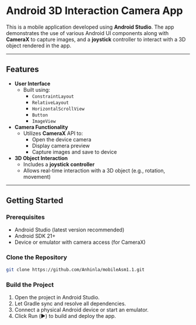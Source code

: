 # Android 3D Interaction Camera App

This is a mobile application developed using **Android Studio**. The app demonstrates the use of various Android UI components along with **CameraX** to capture images, and a **joystick** controller to interact with a 3D object rendered in the app.

---

## Features

- **User Interface**
  - Built using:
    - `ConstraintLayout`
    - `RelativeLayout`
    - `HorizontalScrollView`
    - `Button`
    - `ImageView`
- **Camera Functionality**
  - Utilizes **CameraX** API to:
    - Open the device camera
    - Display camera preview
    - Capture images and save to device
- **3D Object Interaction**
  - Includes a **joystick controller**
  - Allows real-time interaction with a 3D object (e.g., rotation, movement)

---

## Getting Started

### Prerequisites

- Android Studio (latest version recommended)
- Android SDK 21+
- Device or emulator with camera access (for CameraX)

### Clone the Repository

```bash
git clone https://github.com/Anhinla/mobileAsm1.1.git
```

### Build the Project
1. Open the project in Android Studio.
2. Let Gradle sync and resolve all dependencies.
3. Connect a physical Android device or start an emulator.
4. Click Run (▶️) to build and deploy the app.
